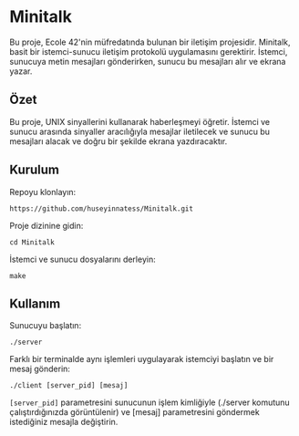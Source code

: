 # Minitalk

Bu proje, Ecole 42'nin müfredatında bulunan bir iletişim projesidir. Minitalk, basit bir istemci-sunucu iletişim protokolü uygulamasını gerektirir. İstemci, sunucuya metin mesajları gönderirken, sunucu bu mesajları alır ve ekrana yazar.

## Özet
Bu proje, UNIX sinyallerini kullanarak haberleşmeyi öğretir. İstemci ve sunucu arasında sinyaller aracılığıyla mesajlar iletilecek ve sunucu bu mesajları alacak ve doğru bir şekilde ekrana yazdıracaktır.

## Kurulum
Repoyu klonlayın:
```
https://github.com/huseyinnatess/Minitalk.git
```

Proje dizinine gidin:
```
cd Minitalk
```

İstemci ve sunucu dosyalarını derleyin:
```
make
```

## Kullanım

Sunucuyu başlatın:
```
./server
```

Farklı bir terminalde aynı işlemleri uygulayarak istemciyi başlatın ve bir mesaj gönderin:
```
./client [server_pid] [mesaj]
```

`[server_pid]` parametresini sunucunun işlem kimliğiyle (./server komutunu çalıştırdığınızda görüntülenir) ve [mesaj] parametresini göndermek istediğiniz mesajla değiştirin.

